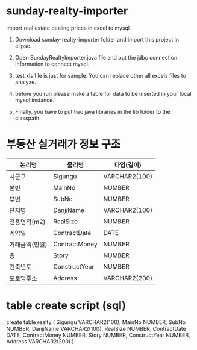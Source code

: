 # sunday-realty-importer
import real estate dealing prices in excel to mysql


1. Download sunday-realty-importer folder and import this project in elipse.

2. Open SundayRealtyImporter.java file and put the jdbc connection information to connect mysql.

3. test.xls file is just for sample. You can replace other all excels files to analyze.

4. before you run please make a table for data to be inserted in your local mysql instance.

5. Finally, you have to put two java libraries in the lib folder to the classpath. 



# 부동산 실거래가 정보 구조

| 논리명 | 물리명 | 타입(길이) |
|----|----|-----|
|시군구	|				Sigungu	|		VARCHAR2(100) |
|본번		|			MainNo		|	NUMBER |
|부번		|			SubNo		|	NUMBER |
|단지명	|				DanjiName	|	VARCHAR2(100) |
|전용면적(m2)	|		RealSize	|	NUMBER |
|계약일			|		ContractDate|	DATE |
|거래금액(만원)	|		ContractMoney	| NUMBER |
|층			|			Story	|		NUMBER |
|건축년도|				ConstructYear |  NUMBER |
|도로명주소	|			Address|			VARCHAR2(200)

# table create script (sql)

create table realty (
Sigungu			VARCHAR2(100),
MainNo			NUMBER,
SubNo			NUMBER,
DanjiName		VARCHAR2(100),
RealSize		NUMBER,
ContractDate	DATE,
ContractMoney	NUMBER,
Story			NUMBER,
ConstructYear   NUMBER,
Address			VARCHAR2(200)
)

